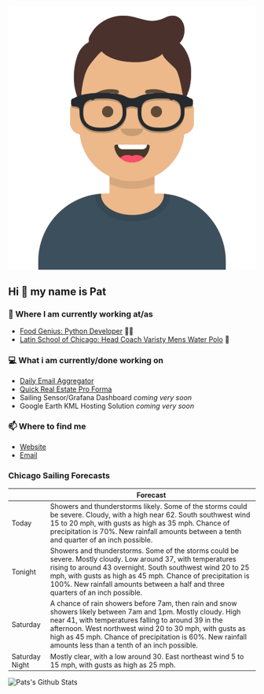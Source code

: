 [![Social banner for p-j-falconer](https://raw.githubusercontent.com/P-J-FALCONER/P-J-FALCONER/master/assets/avataaars.svg)](https://patfalconer.com/)
## Hi :wave: my name is Pat

### 💼 Where I am currently working at/as
- [Food Genius: Python Developer](https://getfoodgenius.com/) 🍔🐍
- [Latin School of Chicago: Head Coach Varisty Mens Water Polo](https://www.latinschool.org/) 🤽


### 💻 What i am currently/done working on
 - [Daily Email Aggregator](https://github.com/P-J-FALCONER/dott_daily_mail)
 - [Quick Real Estate Pro Forma](https://github.com/P-J-FALCONER/henry)
 - Sailing Sensor/Grafana Dashboard *coming very soon*
 - Google Earth KML Hosting Solution *coming very soon*

### 📫 Where to find me
 - [Website](https://patfalconer.com/)
 - [Email](mailto:patrick.j.falconer@gmail.com)


### Chicago Sailing Forecasts
|   | Forecast  |
|---|---|
| Today | Showers and thunderstorms likely. Some of the storms could be severe. Cloudy, with a high near 62. South southwest wind 15 to 20 mph, with gusts as high as 35 mph. Chance of precipitation is 70%. New rainfall amounts between a tenth and quarter of an inch possible. |
| Tonight | Showers and thunderstorms. Some of the storms could be severe. Mostly cloudy. Low around 37, with temperatures rising to around 43 overnight. South southwest wind 20 to 25 mph, with gusts as high as 45 mph. Chance of precipitation is 100%. New rainfall amounts between a half and three quarters of an inch possible. |
| Saturday | A chance of rain showers before 7am, then rain and snow showers likely between 7am and 1pm. Mostly cloudy. High near 41, with temperatures falling to around 39 in the afternoon. West northwest wind 20 to 30 mph, with gusts as high as 45 mph. Chance of precipitation is 60%. New rainfall amounts less than a tenth of an inch possible. |
| Saturday Night | Mostly clear, with a low around 30. East northeast wind 5 to 15 mph, with gusts as high as 25 mph. |

![Pats's Github Stats](https://github-readme-stats.vercel.app/api?username=p-j-falconer&show_icons=true&theme=radical)
